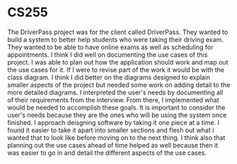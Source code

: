# CS255

The DriverPass project was for the client called DriverPass. They wanted to build a system to better help students who were taking their driving exam. They wanted to be able to have online exams as well as scheduling for appointments. I think I did well on documenting the use cases of this project. I was able to plan out how the application should work and map out the use cases for it. If I were to revise part of the work it would be with the class diagram. I think I did better on the diagrams designed to explain smaller aspects of the project but needed some work on adding detail to the more detailed diagrams. I interpreted the user's needs by documenting all of their requirements from the interview. From there, I implemented what would be needed to accomplish these goals. It is important to consider the user's needs because they are the ones who will be using the system once finished. I approach deisgning software by taking it one piece at a time. I found it easier to take it apart into smaller sections and flesh out what i wanted that to look like before moving on to the next thing. I think also that planning out the use cases ahead of time helped as well because then it was easier to go in and detail the different aspects of the use cases. 
